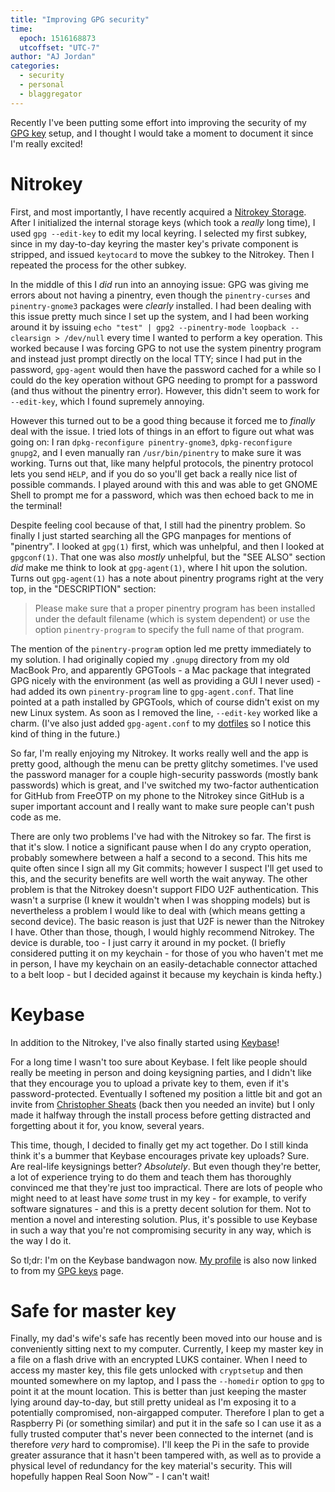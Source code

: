```yaml
---
title: "Improving GPG security"
time:
  epoch: 1516168873
  utcoffset: "UTC-7"
author: "AJ Jordan"
categories:
  - security
  - personal
  - blaggregator
---
```


Recently I've been putting some effort into improving the security of my [GPG key](/gpg) setup, and I thought I would take a moment to document it since I'm really excited!

# Nitrokey

First, and most importantly, I have recently acquired a [Nitrokey Storage](https://www.nitrokey.com/). After I initialized the internal storage keys (which took a _really_ long time), I used `gpg --edit-key` to edit my local keyring. I selected my first subkey, since in my day-to-day keyring the master key's private component is stripped, and issued `keytocard` to move the subkey to the Nitrokey. Then I repeated the process for the other subkey.

In the middle of this I _did_ run into an annoying issue: GPG was giving me errors about not having a pinentry, even though the `pinentry-curses` and `pinentry-gnome3` packages were _clearly_ installed. I had been dealing with this issue pretty much since I set up the system, and I had been working around it by issuing `echo "test" | gpg2 --pinentry-mode loopback --clearsign > /dev/null` every time I wanted to perform a key operation. This worked because I was forcing GPG to not use the system pinentry program and instead just prompt directly on the local TTY; since I had put in the password, `gpg-agent` would then have the password cached for a while so I could do the key operation without GPG needing to prompt for a password (and thus without the pinentry error). However, this didn't seem to work for `--edit-key`, which I found supremely annoying.

However this turned out to be a good thing because it forced me to _finally_ deal with the issue. I tried lots of things in an effort to figure out what was going on: I ran `dpkg-reconfigure pinentry-gnome3`, `dpkg-reconfigure gnupg2`, and I even manually ran `/usr/bin/pinentry` to make sure it was working. Turns out that, like many helpful protocols, the pinentry protocol lets you send `HELP`, and if you do so you'll get back a really nice list of possible commands. I played around with this and was able to get GNOME Shell to prompt me for a password, which was then echoed back to me in the terminal!

Despite feeling cool because of that, I still had the pinentry problem. So finally I just started searching all the GPG manpages for mentions of "pinentry". I looked at `gpg(1)` first, which was unhelpful, and then I looked at `gpgconf(1)`. That one was also _mostly_ unhelpful, but the "SEE ALSO" section _did_ make me think to look at `gpg-agent(1)`, where I hit upon the solution. Turns out `gpg-agent(1)` has a note about pinentry programs right at the very top, in the "DESCRIPTION" section:

> Please make sure that a proper pinentry program has been installed under the default filename (which is system dependent) or use the option `pinentry-program` to specify the full name of that program.

The mention of the `pinentry-program` option led me pretty immediately to my solution. I had originally copied my `.gnupg` directory from my old MacBook Pro, and apparently GPGTools - a Mac package that integrated GPG nicely with the environment (as well as providing a GUI I never used) - had added its own `pinentry-program` line to `gpg-agent.conf`. That line pointed at a path installed by GPGTools, which of course didn't exist on my new Linux system. As soon as I removed the line, `--edit-key` worked like a charm. (I've also just added `gpg-agent.conf` to my [dotfiles](https://github.com/strugee/dots/blob/master/.gnupg/gpg-agent.conf) so I notice this kind of thing in the future.)

So far, I'm really enjoying my Nitrokey. It works really well and the app is pretty good, although the menu can be pretty glitchy sometimes. I've used the password manager for a couple high-security passwords (mostly bank passwords) which is great, and I've switched my two-factor authentication for GitHub from FreeOTP on my phone to the Nitrokey since GitHub is a super important account and I really want to make sure people can't push code as me.

There are only two problems I've had with the Nitrokey so far. The first is that it's slow. I notice a significant pause when I do any crypto operation, probably somewhere between a half a second to a second. This hits me quite often since I sign all my Git commits; however I suspect I'll get used to this, and the security benefits are well worth the wait anyway. The other problem is that the Nitrokey doesn't support FIDO U2F authentication. This wasn't a surprise (I knew it wouldn't when I was shopping models) but is nevertheless a problem I would like to deal with (which means getting a second device). The basic reason is just that U2F is newer than the Nitrokey I have. Other than those, though, I would highly recommend Nitrokey. The device is durable, too - I just carry it around in my pocket. (I briefly considered putting it on my keychain - for those of you who haven't met me in person, I have my keychain on an easily-detachable connector attached to a belt loop - but I decided against it because my keychain is kinda hefty.)

# Keybase

In addition to the Nitrokey, I've also finally started using [Keybase](https://keybase.io/)!

For a long time I wasn't too sure about Keybase. I felt like people should really be meeting in person and doing keysigning parties, and I didn't like that they encourage you to upload a private key to them, even if it's password-protected. Eventually I softened my position a little bit and got an invite from [Christopher Sheats](https://keybase.io/yawnbox) (back then you needed an invite) but I only made it halfway through the install process before getting distracted and forgetting about it for, you know, several years.

This time, though, I decided to finally get my act together. Do I still kinda think it's a bummer that Keybase encourages private key uploads? Sure. Are real-life keysignings better? _Absolutely_. But even though they're better, a lot of experience trying to do them and teach them has thoroughly convinced me that they're just too impractical. There are lots of people who might need to at least have _some_ trust in my key - for example, to verify software signatures - and this is a pretty decent solution for them. Not to mention a novel and interesting solution. Plus, it's possible to use Keybase in such a way that you're not compromising security in any way, which is the way I do it.

So tl;dr: I'm on the Keybase bandwagon now. [My profile](https://keybase.io/strugee) is also now linked to from my [GPG keys](/gpg) page.

# Safe for master key

Finally, my dad's wife's safe has recently been moved into our house and is conveniently sitting next to my computer. Currently, I keep my master key in a file on a flash drive with an encrypted LUKS container. When I need to access my master key, this file gets unlocked with `cryptsetup` and then mounted somewhere on my laptop, and I pass the `--homedir` option to `gpg` to point it at the mount location. This is better than just keeping the master lying around day-to-day, but still pretty unideal as I'm exposing it to a potentially compromised, non-airgapped computer. Therefore I plan to get a Raspberry Pi (or something similar) and put it in the safe so I can use it as a fully trusted computer that's never been connected to the internet (and is therefore _very_ hard to compromise). I'll keep the Pi in the safe to provide greater assurance that it hasn't been tampered with, as well as to provide a physical level of redundancy for the key material's security. This will hopefully happen Real Soon Now™ - I can't wait!
